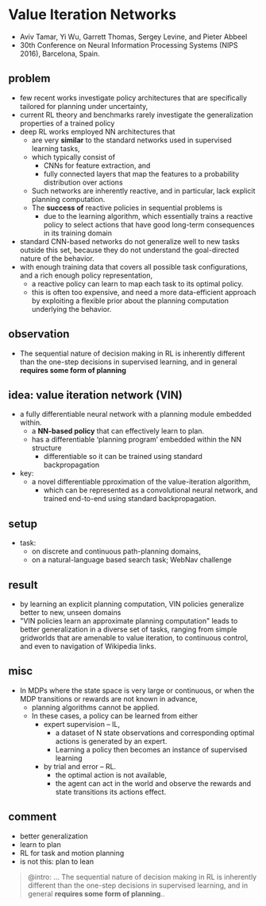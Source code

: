 # Value Iteration Networks
* Aviv Tamar, Yi Wu, Garrett Thomas, Sergey Levine, and Pieter Abbeel
* 30th Conference on Neural Information Processing Systems (NIPS 2016), Barcelona, Spain.

## problem
* few recent works investigate policy architectures that are specifically tailored for planning under uncertainty, 
* current RL theory and benchmarks rarely investigate the generalization properties of a trained policy 
* deep RL works  employed NN architectures that 
  * are very **similar** to the standard networks used in supervised learning tasks, 
  * which typically consist of 
    * CNNs for feature extraction, and 
    * fully connected layers that map the features to a probability distribution over actions
  * Such networks are inherently reactive, and in particular, lack explicit planning computation. 
  * The **success of** reactive policies in sequential problems is 
    * due to the learning algorithm, which 
      essentially trains a reactive policy to select actions that have good long-term consequences in its training domain
* standard CNN-based networks do not generalize well to new tasks outside this set, because 
  they do not understand the goal-directed nature of the behavior.
* with enough training data that covers all possible task configurations, and a rich enough policy representation, 
  * a reactive policy can learn to map each task to its optimal policy. 
  * this is often too expensive, and 
    need a more data-efficient approach by exploiting a flexible prior about 
    the planning computation underlying the behavior.


## observation
* The sequential nature of decision making in RL is inherently different than the one-step decisions
  in supervised learning, and in general **requires some form of planning**

## idea: value iteration network (VIN)
* a fully differentiable neural network with a planning module embedded within.
  * a **NN-based policy** that can effectively learn to plan.
  * has a differentiable ‘planning program’ embedded within the NN structure
    * differentiable so it can be trained using standard backpropagation
* key:
  * a novel differentiable pproximation of the value-iteration algorithm, 
    * which can be represented as a convolutional neural network, and 
      trained end-to-end using standard backpropagation.

## setup
* task:
  * on discrete and continuous path-planning domains,
  * on a natural-language based search task; WebNav challenge 
  
## result
* by learning an explicit planning computation, VIN policies generalize better to new, unseen domains
* "VIN policies learn an approximate planning computation" leads to better generalization in a diverse set of tasks, 
  ranging from simple gridworlds that are amenable to value iteration, to continuous control, and 
  even to navigation of Wikipedia links.
  
## misc
* In MDPs where the state space is very large or continuous, or when the MDP transitions or rewards are 
  not known in advance, 
  * planning algorithms cannot be applied. 
  * In these cases, a policy can be learned from either 
     * expert supervision – IL, 
       * a dataset of N state observations and corresponding optimal actions is generated by an expert. 
       * Learning a policy then becomes an instance of supervised learning
     * by trial and error – RL.
       * the optimal action is not available,
       * the agent can act in the world and observe the rewards and state transitions its actions effect. 

## comment
* better generalization
* learn to plan
* RL for task and motion planning
* is not this: plan to lean
> @intro: ... The sequential nature of decision making in RL is inherently different than the one-step decisions
  in supervised learning, and in general **requires some form of planning**..
